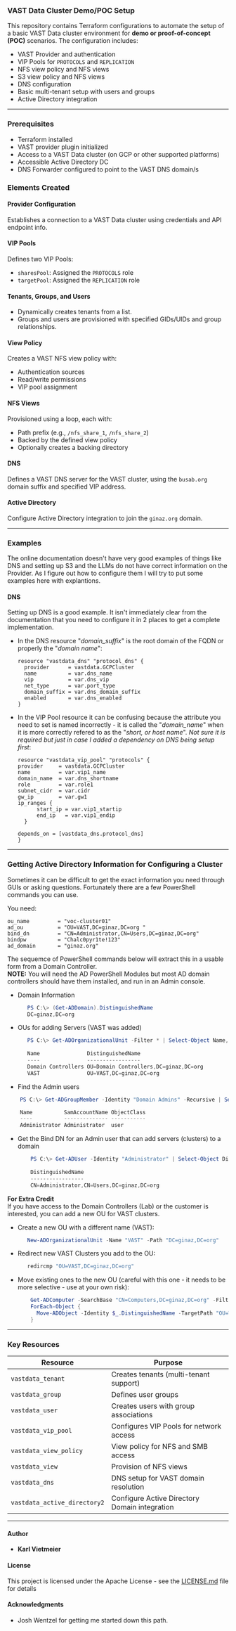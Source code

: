 ### VAST Data Cluster Demo/POC Setup

This repository contains Terraform configurations to automate the setup of a basic VAST Data cluster environment for **demo or proof-of-concept (POC)** scenarios. The configuration includes:

- VAST Provider and authentication
- VIP Pools for `PROTOCOLS` and `REPLICATION`
- NFS view policy and NFS views
- S3 view policy and NFS views
- DNS configuration
- Basic multi-tenant setup with users and groups
- Active Directory integration

---

### Prerequisites

- Terraform installed
- VAST provider plugin initialized
- Access to a VAST Data cluster (on GCP or other supported platforms)
- Accessible Active Directory DC
- DNS Forwarder configured to point to the VAST DNS domain/s

### Elements Created

#### Provider Configuration

Establishes a connection to a VAST Data cluster using credentials and API endpoint info.

####  VIP Pools

Defines two VIP Pools:

- `sharesPool`: Assigned the `PROTOCOLS` role
- `targetPool`: Assigned the `REPLICATION` role

####  Tenants, Groups, and Users

- Dynamically creates tenants from a list.
- Groups and users are provisioned with specified GIDs/UIDs and group relationships.

####  View Policy

Creates a VAST NFS view policy with:

- Authentication sources
- Read/write permissions
- VIP pool assignment

####  NFS Views

Provisioned using a loop, each with:

- Path prefix (e.g., `/nfs_share_1`, `/nfs_share_2`)
- Backed by the defined view policy
- Optionally creates a backing directory

####  DNS

Defines a VAST DNS server for the VAST cluster, using the `busab.org` domain suffix and specified VIP address.

####  Active Directory

Configure Active Directory integration to join the `ginaz.org` domain.

---

### Examples

The online documentation doesn't have very good examples of things like DNS and setting up S3 and the LLMs do not have correct information on the Provider. As I figure out how to configure them I will try to put some examples here with explantions.

#### DNS

Setting up DNS is a good example. It isn't immediately clear from the documentation that you need to configure it in 2 places to get a complete implementation.  

- In the DNS resource "*domain_suffix*" is the root domain of the FQDN or properly the "*domain name*":

  ```hcl
  resource "vastdata_dns" "protocol_dns" {
    provider      = vastdata.GCPCluster
    name          = var.dns_name
    vip           = var.dns_vip
    net_type      = var.port_type
    domain_suffix = var.dns_domain_suffix
    enabled       = var.dns_enabled
  }
  ```

- In the VIP Pool resource it can be confusing because the attribute you need to set is named incorrectly - it is called the "*domain_name*" when it is more correctly refered to as the "*short, or host name*". *Not sure it is required but just in case I added a dependency on DNS being setup first*:

  ```hcl
  resource "vastdata_vip_pool" "protocols" {
  provider     = vastdata.GCPCluster
  name         = var.vip1_name
  domain_name  = var.dns_shortname
  role         = var.role1
  subnet_cidr  = var.cidr
  gw_ip        = var.gw1
  ip_ranges {
        start_ip = var.vip1_startip
        end_ip   = var.vip1_endip
    }
    
  depends_on = [vastdata_dns.protocol_dns]
  }
  ```

---

### Getting Active Directory Information for Configuring a Cluster

Sometimes it can be difficult to get the exact information you need through GUIs or asking questions. Fortunately there are a few PowerShell commands you can use.  

You need:

```hcl
ou_name         = "voc-cluster01"
ad_ou           = "OU=VAST,DC=ginaz,DC=org "
bind_dn         = "CN=Administrator,CN=Users,DC=ginaz,DC=org"
bindpw          = "Chalc0pyr1te!123"
ad_domain       = "ginaz.org"
```

The sequemce of PowerShell commands below will extract this in a usable form from a Domain Controller.   
**NOTE:** You will need the AD PowerShell Modules but most AD domain controllers should have them installed, and run in an Admin console.  

- Domain Information

  ```powershell
     PS C:\> (Get-ADDomain).DistinguishedName
     DC=ginaz,DC=org
  ```

- OUs for adding Servers (VAST was added)

  ```powershell
     PS C:\> Get-ADOrganizationalUnit -Filter * | Select-Object Name, DistinguishedName
    
     Name               DistinguishedName                    
     ----               -----------------                    
     Domain Controllers OU=Domain Controllers,DC=ginaz,DC=org
     VAST               OU=VAST,DC=ginaz,DC=org              
  ```

- Find the Admin users

```powershell
    PS C:\> Get-ADGroupMember -Identity "Domain Admins" -Recursive | Select-Object Name, SamAccountName, ObjectClass

    Name          SamAccountName ObjectClass
    ----          -------------- -----------
    Administrator Administrator  user       
```

- Get the Bind DN for an Admin user that can add servers (clusters) to a domain

  ```powershell
      PS C:\> Get-ADUser -Identity "Administrator" | Select-Object DistinguishedName
    
      DistinguishedName                        
      -----------------                        
      CN=Administrator,CN=Users,DC=ginaz,DC=org
  ```

**For Extra Credit**  
If you have access to the Domain Controllers (Lab) or the customer is interested, you can add a new OU for VAST clusters.  

- Create a new OU with a different name (VAST):

  ```powershell
     New-ADOrganizationalUnit -Name "VAST" -Path "DC=ginaz,DC=org"
  ```

- Redirect new VAST Clusters you add to the OU:

  ```powershell
     redircmp "OU=VAST,DC=ginaz,DC=org"
  ```

- Move existing ones to the new OU (careful with this one - it needs to be more selective - use at your own risk):

  ```powershell
      Get-ADComputer -SearchBase "CN=Computers,DC=ginaz,DC=org" -Filter * |
      ForEach-Object {
        Move-ADObject -Identity $_.DistinguishedName -TargetPath "OU=Workstations,DC=ginaz,DC=org"
      }
  ```

---

### Key Resources

| Resource                              | Purpose                                           |
|---------------------------------------|---------------------------------------------------|
| `vastdata_tenant`                     | Creates tenants (multi-tenant support)            |
| `vastdata_group`                      | Defines user groups                               |
| `vastdata_user`                       | Creates users with group associations             |
| `vastdata_vip_pool`                   | Configures VIP Pools for network access           |
| `vastdata_view_policy`                | View policy for NFS and SMB access                |
| `vastdata_view`                       | Provision of NFS views                            |
| `vastdata_dns`                        | DNS setup for VAST domain resolution              |
| `vastdata_active_directory2`          | Configure Active Directory Domain integration     |

---

#### Author

- **Karl Vietmeier**

#### License

This project is licensed under the Apache License - see the [LICENSE.md](../../LICENSE.md) file for details

#### Acknowledgments

- Josh Wentzel for getting me started down this path.
